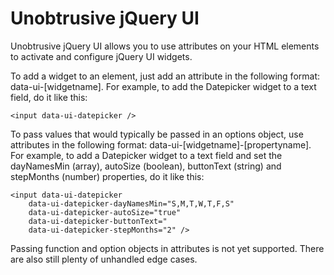 # Unobtrusive jQuery UI
Unobtrusive jQuery UI allows you to use attributes on your HTML elements to activate and configure jQuery UI widgets.

To add a widget to an element, just add an attribute in the following format: data-ui-[widgetname]. For example, to add the Datepicker widget to a text field, do it like this:

	<input data-ui-datepicker />

To pass values that would typically be passed in an options object, use attributes in the following format: data-ui-[widgetname]-[propertyname]. For example, to add a Datepicker widget to a text field and set the dayNamesMin (array), autoSize (boolean), buttonText (string) and stepMonths (number) properties, do it like this:

	<input data-ui-datepicker 
		data-ui-datepicker-dayNamesMin="S,M,T,W,T,F,S" 
		data-ui-datepicker-autoSize="true" 
		data-ui-datepicker-buttonText=" 
		data-ui-datepicker-stepMonths="2" />

Passing function and option objects in attributes is not yet supported. There are also still plenty of unhandled edge cases.